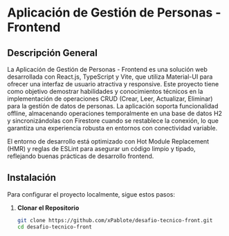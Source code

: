 # Aplicación de Gestión de Personas - Frontend

## Descripción General

La Aplicación de Gestión de Personas - Frontend es una solución web desarrollada con React.js, TypeScript y Vite, que utiliza Material-UI para ofrecer una interfaz de usuario atractiva y responsive. Este proyecto tiene como objetivo demostrar habilidades y conocimientos técnicos en la implementación de operaciones CRUD (Crear, Leer, Actualizar, Eliminar) para la gestión de datos de personas. La aplicación soporta funcionalidad offline, almacenando operaciones temporalmente en una base de datos H2 y sincronizándolas con Firestore cuando se restablece la conexión, lo que garantiza una experiencia robusta en entornos con conectividad variable.

El entorno de desarrollo está optimizado con Hot Module Replacement (HMR) y reglas de ESLint para asegurar un código limpio y tipado, reflejando buenas prácticas de desarrollo frontend.

## Instalación

Para configurar el proyecto localmente, sigue estos pasos:

1. **Clonar el Repositorio**
   ```bash
   git clone https://github.com/xPablote/desafio-tecnico-front.git
   cd desafio-tecnico-front